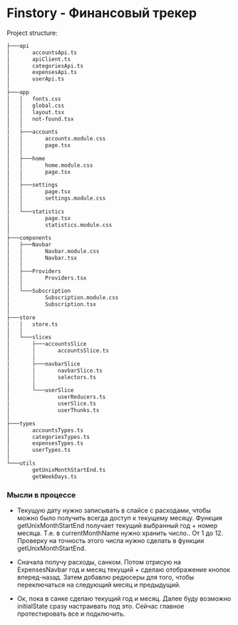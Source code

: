 # Finstory - Финансовый трекер

Project structure:

```bash
├───api
│       accountsApi.ts
│       apiClient.ts
│       categoriesApi.ts
│       expensesApi.ts
│       userApi.ts
│
├───app
│   │   fonts.css
│   │   global.css
│   │   layout.tsx
│   │   not-found.tsx
│   │
│   ├───accounts
│   │       accounts.module.css
│   │       page.tsx
│   │
│   ├───home
│   │       home.module.css
│   │       page.tsx
│   │
│   ├───settings
│   │       page.tsx
│   │       settings.module.css
│   │
│   └───statistics
│           page.tsx
│           statistics.module.css
│
├───components
│   ├───Navbar
│   │       Navbar.module.css
│   │       Navbar.tsx
│   │
│   ├───Providers
│   │       Providers.tsx
│   │
│   └───Subscription
│           Subscription.module.css
│           Subscription.tsx
│
├───store
│   │   store.ts
│   │
│   └───slices
│       ├───accountsSlice
│       │       accountsSlice.ts
│       │
│       ├───navbarSlice
│       │       navbarSlice.ts
│       │       selectors.ts
│       │
│       └───userSlice
│               userReducers.ts
│               userSlice.ts
│               userThunks.ts
│
├───types
│       accountsTypes.ts
│       categoriesTypes.ts
│       expensesTypes.ts
│       userTypes.ts
│
└───utils
        getUnixMonthStartEnd.ts
        getWeekDays.ts
```

### Мысли в процессе

- Текущую дату нужно записывать в слайсе с расходами, чтобы можно было получить всегда доступ к текущему месяцу. Функция getUnixMonthStartEnd получает текущий выбранный год + номер месяца. Т.е. в currentMonthName нужно хранить число.. От 1 до 12. Проверку на точность этого числа нужно сделать в функции getUnixMonthStartEnd.

- Сначала получу расходы, санком. Потом отрисую на ExpensesNavbar год и месяц текущий + сделаю отображение кнопок вперед-назад. Затем добавлю редюсеры для того, чтобы переключаться на следующий месяц и предыдущий.

- Ок, пока в санке сделаю текущий год и месяц. Далее буду возможно initialState сразу настраивать под это. Сейчас главное протестировать все и подключить.
